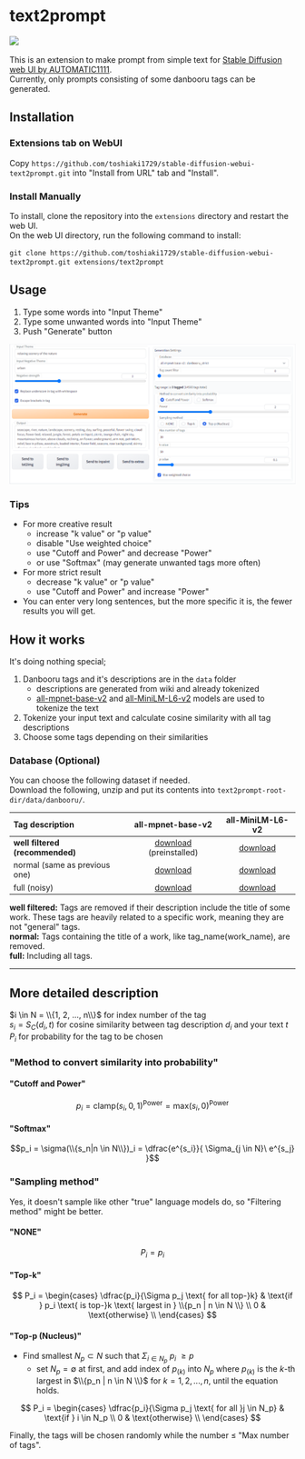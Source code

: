 # text2prompt
 ![](pic/pic0.png)

 This is an extension to make prompt from simple text for [Stable Diffusion web UI by AUTOMATIC1111](https://github.com/AUTOMATIC1111/stable-diffusion-webui).  
 Currently, only prompts consisting of some danbooru tags can be generated.

## Installation
### Extensions tab on WebUI
Copy `https://github.com/toshiaki1729/stable-diffusion-webui-text2prompt.git` into "Install from URL" tab and "Install".

### Install Manually

To install, clone the repository into the `extensions` directory and restart the web UI.  
On the web UI directory, run the following command to install:
```commandline
git clone https://github.com/toshiaki1729/stable-diffusion-webui-text2prompt.git extensions/text2prompt
```


## Usage

1. Type some words into "Input Theme"
1. Type some unwanted words into "Input Theme"
1. Push "Generate" button

![](pic/pic1.png)



### Tips
- For more creative result
  - increase "k value" or "p value"
  - disable "Use weighted choice"
  - use "Cutoff and Power" and decrease "Power"
  - or use "Softmax" (may generate unwanted tags more often)
- For more strict result
  - decrease "k value" or "p value"
  - use "Cutoff and Power" and increase "Power"
- You can enter very long sentences, but the more specific it is, the fewer results you will get.

## How it works

 It's doing nothing special;
 
 1. Danbooru tags and it's descriptions are in the `data` folder
    - descriptions are generated from wiki and already tokenized
    - [all-mpnet-base-v2](https://huggingface.co/sentence-transformers/all-mpnet-base-v2) and [all-MiniLM-L6-v2](https://huggingface.co/sentence-transformers/all-MiniLM-L6-v2) models are used to tokenize the text
 1. Tokenize your input text and calculate cosine similarity with all tag descriptions
 1. Choose some tags depending on their similarities


### Database (Optional)

You can choose the following dataset if needed.  
Download the following, unzip and put its contents into `text2prompt-root-dir/data/danbooru/`.

|Tag description|all-mpnet-base-v2|all-MiniLM-L6-v2|
|:---|:---:|:---:|
|**well filtered (recommended)**|[download](https://github.com/toshiaki1729/stable-diffusion-webui-text2prompt/releases/download/danbooru-database-v1.0.0/danbooru_strict_all-mpnet-base-v2.zip) (preinstalled)|[download](https://github.com/toshiaki1729/stable-diffusion-webui-text2prompt/releases/download/danbooru-database-v1.0.0/danbooru_strict_all-MiniLM-L6-v2.zip)|
|normal (same as previous one)|[download](https://github.com/toshiaki1729/stable-diffusion-webui-text2prompt/releases/download/danbooru-database-v1.0.0/danbooru_normal_all-mpnet-base-v2.zip)|[download](https://github.com/toshiaki1729/stable-diffusion-webui-text2prompt/releases/download/danbooru-database-v1.0.0/danbooru_normal_all-MiniLM-L6-v2.zip)|
|full (noisy)|[download](https://github.com/toshiaki1729/stable-diffusion-webui-text2prompt/releases/download/danbooru-database-v1.0.0/danbooru_full_all-mpnet-base-v2.zip)|[download](https://github.com/toshiaki1729/stable-diffusion-webui-text2prompt/releases/download/danbooru-database-v1.0.0/danbooru_full_all-MiniLM-L6-v2.zip)|
 
**well filtered:** Tags are removed if their description include the title of some work. These tags are heavily related to a specific work, meaning they are not "general" tags.  
**normal:** Tags containing the title of a work, like tag_name(work_name), are removed.  
**full:** Including all tags.
 
---

## More detailed description
 $i \in N = \\{1, 2, ..., n\\}$ for index number of the tag  
 $s_i = S_C(d_i, t)$  for cosine similarity between tag description $d_i$ and your text $t$  
 $P_i$ for probability for the tag to be chosen

 ### "Method to convert similarity into probability"
 #### "Cutoff and Power"
 
 $$p_i = \text{clamp}(s_i, 0, 1)^{\text{Power}} = \text{max}(s_i, 0)^{\text{Power}}$$

 #### "Softmax"
 
 $$p_i = \sigma(\\{s_n|n \in N\\})_i = \dfrac{e^{s_i}}{ \Sigma_{j \in N}\ e^{s_j} }$$

 ### "Sampling method"
 Yes, it doesn't sample like other "true" language models do, so "Filtering method" might be better.
 
 #### "NONE"

 $$P_i = p_i$$

 #### "Top-k"

 $$
 P_i = \begin{cases} 
 \dfrac{p_i}{\Sigma p_j \text{ for all top-}k} & \text{if } p_i \text{ is top-}k \text{ largest in } \\{p_n | n \in N \\} \\
 0 & \text{otherwise} \\
 \end{cases}
 $$

 #### "Top-p (Nucleus)"
 - Find smallest $N_p \subset N$ such that $\Sigma_{i \in N_p}\ p_i\ \geq p$
   - set $N_p=\emptyset$ at first, and add index of $p_{(k)}$ into $N_p$ where $p_{(k)}$ is the $k$-th largest in $\\{p_n | n \in N \\}$ for $k = 1, 2, ..., n$, until the equation holds.

$$
P_i = \begin{cases} 
\dfrac{p_i}{\Sigma p_j \text{ for all }j \in N_p} & \text{if } i \in N_p \\
0 & \text{otherwise} \\
\end{cases}
$$

Finally, the tags will be chosen randomly while the number $\leq$ "Max number of tags".
